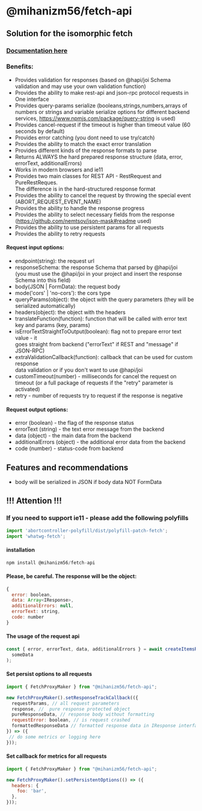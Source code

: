 # @mihanizm56/fetch-api

## Solution for the isomorphic fetch
### [Documentation here](https://mihanizm56.github.io/fetch-api/)

### Benefits:
- Provides validation for responses (based on @hapi/joi Schema validation and may use your own validation function)
- Provides the ability to make rest-api and json-rpc protocol requests in One interface
- Provides query-params serialize (booleans,strings,numbers,arrays of numbers or strings and variable serialize options for different backend services, https://www.npmjs.com/package/query-string is used)
- Provides cancel-request if the timeout is higher than timeout value (60 seconds by default) 
- Provides error catching (you dont need to use try/catch)
- Provides the ability to match the exact error translation
- Provides different kinds of the response formats to parse
- Returns ALWAYS the hard prepared response structure (data, error, errorText, additionalErrors)
- Works in modern browsers and ie11
- Provides two main classes for REST API - RestRequest and PureRestReques. <br/> The difference is in the
  hard-structured response format
- Provides the ability to cancel the request by throwing the special event (ABORT_REQUEST_EVENT_NAME)
- Provides the ability to handle the response progress
- Provides the ability to select necessary fields from the response (https://github.com/nemtsov/json-mask#readme used)
- Provides the ability to use persistent params for all requests
- Provides the ability to retry requests

#### Request input options:
- endpoint(string): the request url
- responseSchema: the response Schema that parsed by @hapi/joi <br/>(you must use the @hapi/joi in your project and insert the response Schema into this field)
- body(JSON | FormData): the request body
- mode('cors' | 'no-cors'): the cors type
- queryParams(object): the object with the query parameters (they will be serialized automatically)
- headers(object): the object with the headers
- translateFunction(function): function that will be called with error text key and params (key, params)
- isErrorTextStraightToOutput(boolean): flag not to prepare error text value - it <br/>
  goes straight from backend ("errorText" if REST and "message" if JSON-RPC)
- extraValidationCallback(function): callback that can be used for custom response <br/>
  data validation or if you don't want to use @hapi/joi
- customTimeout(number) - milliseconds for cancel the request on timeout (or a full package of requests if the "retry" parameter is activated) 
- retry - number of requests try to request if the response is negative

#### Request output options:
- error (boolean) - the flag of the response status
- errorText (string) - the text error message from the backend
- data (object) - the main data from the backend
- additionalErrors (object) - the additional error data from the backend
- code (number) - status-code from backend

## Features and recommendations
- body will be serialized in JSON if body data NOT FormData

## !!! Attention !!!
### If you need to support ie11 - please add the following polyfills

```javascript
import 'abortcontroller-polyfill/dist/polyfill-patch-fetch';
import 'whatwg-fetch';
```

#### installation

```javascript
npm install @mihanizm56/fetch-api
```

#### Please, be careful. The response will be the object:
```javascript
{
  error: boolean,
  data: Array<IResponse>,
  additionalErrors: null,
  errorText: string,
  code: number
}
```
#### The usage of the request api

```javascript
const { error, errorText, data, additionalErrors } = await createItemsRequest(
  someData
);
```
#### Set persist options to all requests

```javascript
import { FetchProxyMaker } from "@mihanizm56/fetch-api";

new FetchProxyMaker().setResponseTrackCallback(({
  requestParams, // all request parameters
  response, //  pure response protected object
  pureResponseData, // response body without formatting
  requestError: boolean, // is request crashed
  formattedResponseData // formatted response data in IResponse interface
}) => ({
 // do some metrics or logging here
}));
```

#### Set callback for metrics for all requests

```javascript
import { FetchProxyMaker } from "@mihanizm56/fetch-api";

new FetchProxyMaker().setPersistentOptions(() => ({
  headers: {
    foo: 'bar',
  },
}));
```